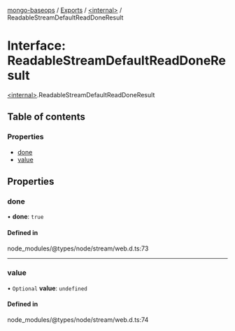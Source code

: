 [mongo-baseops](../README.md) / [Exports](../modules.md) / [\<internal\>](../modules/internal_.md) / ReadableStreamDefaultReadDoneResult

# Interface: ReadableStreamDefaultReadDoneResult

[\<internal\>](../modules/internal_.md).ReadableStreamDefaultReadDoneResult

## Table of contents

### Properties

- [done](internal_.ReadableStreamDefaultReadDoneResult.md#done)
- [value](internal_.ReadableStreamDefaultReadDoneResult.md#value)

## Properties

### done

• **done**: ``true``

#### Defined in

node_modules/@types/node/stream/web.d.ts:73

___

### value

• `Optional` **value**: `undefined`

#### Defined in

node_modules/@types/node/stream/web.d.ts:74
